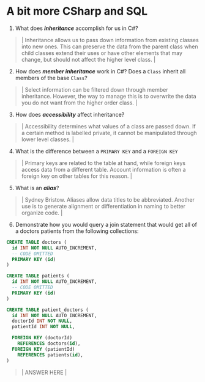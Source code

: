 # A bit more CSharp and SQL
1. What does ***inheritance*** accomplish for us in C#?

  > | Inheritance allows us to pass down information from existing classes into new ones. This can preserve the data from the parent class when child classes extend their uses or have other elements that may change, but should not affect the higher level class. |

2. How does ***member inheritance*** work in C#? Does a `Class` inherit all members of the base `Class`?

  > | Select information can be filtered down through member inheritance. However, the way to manage this is to overwrite the data you do not want from the higher order class. |

3. How does ***accessibility*** affect inheritance?

  > | Accessibility determines what values of a class are passed down. If a certain method is labelled private, it cannot be manipulated through lower level classes. |

4. What is the difference between a `PRIMARY KEY` and a `FOREIGN KEY`

  > | Primary keys are related to the table at hand, while foreign keys access data from a different table. Account information is often a foreign key on other tables for this reason. |

5. What is an ***alias***?

  > | Sydney Bristow. Aliases allow data titles to be abbreviated. Another use is to generate alignment or differentiation in naming to better organize code. |

6. Demonstrate how you would query a join statement that would get all of a doctors patients from the following collections:

  ```SQL
  CREATE TABLE doctors (
    id INT NOT NULL AUTO_INCREMENT,
    -- CODE OMITTED
    PRIMARY KEY (id)
  )

  CREATE TABLE patients (
    id INT NOT NULL AUTO_INCREMENT,
    -- CODE OMITTED
    PRIMARY KEY (id)
  )

  CREATE TABLE patient_doctors (
    id INT NOT NULL AUTO_INCREMENT,
    doctorId INT NOT NULL,
    patientId INT NOT NULL,

    FOREIGN KEY (doctorId)
      REFERENCES doctors(id),
    FOREIGN KEY (patientId)
      REFERENCES patients(id),
  )

  ```

  > | ANSWER HERE |
